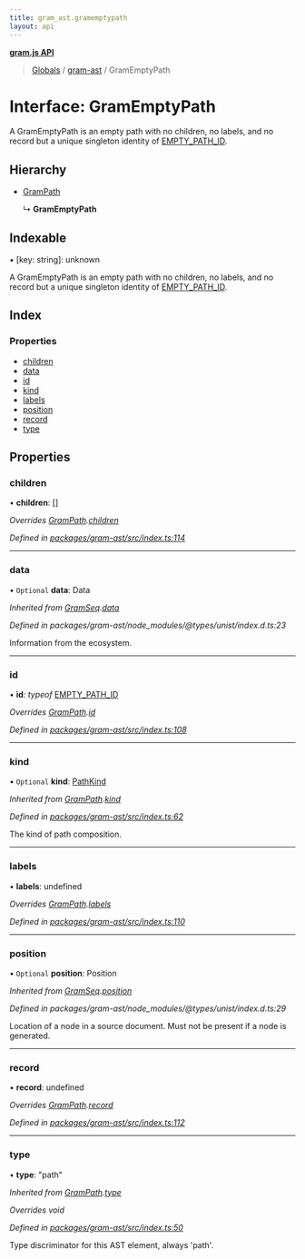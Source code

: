 ```yaml
---
title: gram_ast.gramemptypath
layout: api
---
```


**[gram.js API](../README.md)**

> [Globals](../globals.md) / [gram-ast](../modules/gram_ast.md) / GramEmptyPath

# Interface: GramEmptyPath

A GramEmptyPath is an empty path with no children,
no labels, and no record
but a unique singleton identity of [EMPTY_PATH_ID](../modules/gram_ast.md#empty_path_id).

## Hierarchy

* [GramPath](gram_ast.grampath.md)

  ↳ **GramEmptyPath**

## Indexable

▪ [key: string]: unknown

A GramEmptyPath is an empty path with no children,
no labels, and no record
but a unique singleton identity of [EMPTY_PATH_ID](../modules/gram_ast.md#empty_path_id).

## Index

### Properties

* [children](gram_ast.gramemptypath.md#children)
* [data](gram_ast.gramemptypath.md#data)
* [id](gram_ast.gramemptypath.md#id)
* [kind](gram_ast.gramemptypath.md#kind)
* [labels](gram_ast.gramemptypath.md#labels)
* [position](gram_ast.gramemptypath.md#position)
* [record](gram_ast.gramemptypath.md#record)
* [type](gram_ast.gramemptypath.md#type)

## Properties

### children

•  **children**: []

*Overrides [GramPath](gram_ast.grampath.md).[children](gram_ast.grampath.md#children)*

*Defined in [packages/gram-ast/src/index.ts:114](https://github.com/gram-data/gram-js/blob/fd9a123/packages/gram-ast/src/index.ts#L114)*

___

### data

• `Optional` **data**: Data

*Inherited from [GramSeq](gram_ast.gramseq.md).[data](gram_ast.gramseq.md#data)*

*Defined in packages/gram-ast/node_modules/@types/unist/index.d.ts:23*

Information from the ecosystem.

___

### id

•  **id**: *typeof* [EMPTY\_PATH\_ID](../modules/gram_ast.md#empty_path_id)

*Overrides [GramPath](gram_ast.grampath.md).[id](gram_ast.grampath.md#id)*

*Defined in [packages/gram-ast/src/index.ts:108](https://github.com/gram-data/gram-js/blob/fd9a123/packages/gram-ast/src/index.ts#L108)*

___

### kind

• `Optional` **kind**: [PathKind](../modules/gram_ast.md#pathkind)

*Inherited from [GramPath](gram_ast.grampath.md).[kind](gram_ast.grampath.md#kind)*

*Defined in [packages/gram-ast/src/index.ts:62](https://github.com/gram-data/gram-js/blob/fd9a123/packages/gram-ast/src/index.ts#L62)*

The kind of path composition.

___

### labels

•  **labels**: undefined

*Overrides [GramPath](gram_ast.grampath.md).[labels](gram_ast.grampath.md#labels)*

*Defined in [packages/gram-ast/src/index.ts:110](https://github.com/gram-data/gram-js/blob/fd9a123/packages/gram-ast/src/index.ts#L110)*

___

### position

• `Optional` **position**: Position

*Inherited from [GramSeq](gram_ast.gramseq.md).[position](gram_ast.gramseq.md#position)*

*Defined in packages/gram-ast/node_modules/@types/unist/index.d.ts:29*

Location of a node in a source document.
Must not be present if a node is generated.

___

### record

•  **record**: undefined

*Overrides [GramPath](gram_ast.grampath.md).[record](gram_ast.grampath.md#record)*

*Defined in [packages/gram-ast/src/index.ts:112](https://github.com/gram-data/gram-js/blob/fd9a123/packages/gram-ast/src/index.ts#L112)*

___

### type

•  **type**: \"path\"

*Inherited from [GramPath](gram_ast.grampath.md).[type](gram_ast.grampath.md#type)*

*Overrides void*

*Defined in [packages/gram-ast/src/index.ts:50](https://github.com/gram-data/gram-js/blob/fd9a123/packages/gram-ast/src/index.ts#L50)*

Type discriminator for this AST element, always 'path'.
